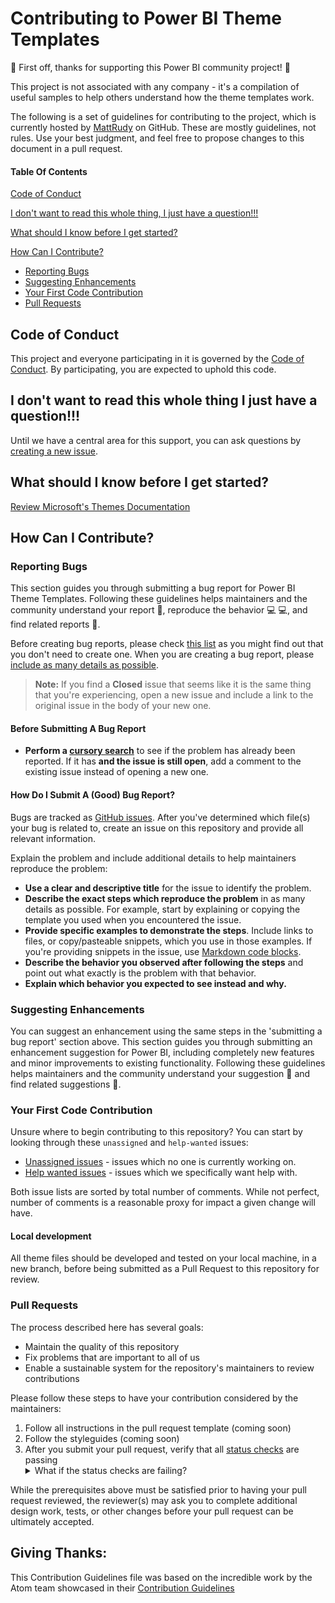 # Contributing to Power BI Theme Templates

:tada: First off, thanks for supporting this Power BI community project! :tada:

This project is not associated with any company - it's a compilation of useful samples to help others understand how the theme templates work.

The following is a set of guidelines for contributing to the project, which is currently hosted by [MattRudy](https://github.com/mattrudy) on GitHub. These are mostly guidelines, not rules. Use your best judgment, and feel free to propose changes to this document in a pull request.

#### Table Of Contents

[Code of Conduct](#code-of-conduct)

[I don't want to read this whole thing, I just have a question!!!](#i-dont-want-to-read-this-whole-thing-i-just-have-a-question)

[What should I know before I get started?](#what-should-i-know-before-i-get-started)

[How Can I Contribute?](#how-can-i-contribute)
  * [Reporting Bugs](#reporting-bugs)
  * [Suggesting Enhancements](#suggesting-enhancements)
  * [Your First Code Contribution](#your-first-code-contribution)
  * [Pull Requests](#pull-requests)

## Code of Conduct

This project and everyone participating in it is governed by the [Code of Conduct](CODE_OF_CONDUCT.md). By participating, you are expected to uphold this code.

## I don't want to read this whole thing I just have a question!!!

Until we have a central area for this support, you can ask questions by [creating a new issue](https://github.com/MattRudy/PowerBI-ThemeTemplates/issues/new).

## What should I know before I get started?

[Review Microsoft's Themes Documentation](https://docs.microsoft.com/en-us/power-bi/create-reports/desktop-report-themes)

## How Can I Contribute?

### Reporting Bugs

This section guides you through submitting a bug report for Power BI Theme Templates. Following these guidelines helps maintainers and the community understand your report :pencil:, reproduce the behavior :computer: :computer:, and find related reports :mag_right:.

Before creating bug reports, please check [this list](#before-submitting-a-bug-report) as you might find out that you don't need to create one. When you are creating a bug report, please [include as many details as possible](#how-do-i-submit-a-good-bug-report).

> **Note:** If you find a **Closed** issue that seems like it is the same thing that you're experiencing, open a new issue and include a link to the original issue in the body of your new one.

#### Before Submitting A Bug Report

* **Perform a [cursory search](https://github.com/MattRudy/PowerBI-ThemeTemplates/issues)** to see if the problem has already been reported. If it has **and the issue is still open**, add a comment to the existing issue instead of opening a new one.

#### How Do I Submit A (Good) Bug Report?

Bugs are tracked as [GitHub issues](https://guides.github.com/features/issues/). After you've determined which file(s) your bug is related to, create an issue on this repository and provide all relevant information.

Explain the problem and include additional details to help maintainers reproduce the problem:

* **Use a clear and descriptive title** for the issue to identify the problem.
* **Describe the exact steps which reproduce the problem** in as many details as possible. For example, start by explaining or copying the template you used when you encountered the issue.
* **Provide specific examples to demonstrate the steps**. Include links to files, or copy/pasteable snippets, which you use in those examples. If you're providing snippets in the issue, use [Markdown code blocks](https://help.github.com/articles/markdown-basics/#multiple-lines).
* **Describe the behavior you observed after following the steps** and point out what exactly is the problem with that behavior.
* **Explain which behavior you expected to see instead and why.**

### Suggesting Enhancements

You can suggest an enhancement using the same steps in the 'submitting a bug report' section above.
This section guides you through submitting an enhancement suggestion for Power BI, including completely new features and minor improvements to existing functionality. Following these guidelines helps maintainers and the community understand your suggestion :pencil: and find related suggestions :mag_right:.

### Your First Code Contribution

Unsure where to begin contributing to this repository? You can start by looking through these `unassigned` and `help-wanted` issues:

* [Unassigned issues](https://github.com/MattRudy/PowerBI-ThemeTemplates/issues?q=is%3Aissue+is%3Aopen+no%3Aassignee) - issues which no one is currently working on.
* [Help wanted issues](https://github.com/MattRudy/PowerBI-ThemeTemplates/issues?q=is%3Aissue+is%3Aopen+label%3Ahelp-wanted) - issues which we specifically want help with.

Both issue lists are sorted by total number of comments. While not perfect, number of comments is a reasonable proxy for impact a given change will have.

#### Local development

All theme files should be developed and tested on your local machine, in a new branch, before being submitted as a Pull Request to this repository for review.

### Pull Requests

The process described here has several goals:

- Maintain the quality of this repository
- Fix problems that are important to all of us
- Enable a sustainable system for the repository's maintainers to review contributions

Please follow these steps to have your contribution considered by the maintainers:

1. Follow all instructions in the pull request template (coming soon)
2. Follow the styleguides (coming soon)
3. After you submit your pull request, verify that all [status checks](https://help.github.com/articles/about-status-checks/) are passing <details><summary>What if the status checks are failing?</summary>If a status check is failing, and you believe that the failure is unrelated to your change, please leave a comment on the pull request explaining why you believe the failure is unrelated. A maintainer will re-run the status check for you. If we conclude that the failure was a false positive, then we will open an issue to track that problem with our status check suite.</details>

While the prerequisites above must be satisfied prior to having your pull request reviewed, the reviewer(s) may ask you to complete additional design work, tests, or other changes before your pull request can be ultimately accepted.

## Giving Thanks:
This Contribution Guidelines file was based on the incredible work by the Atom team showcased in their [Contribution Guidelines](https://github.com/atom/atom/blob/master/CONTRIBUTING.md)
